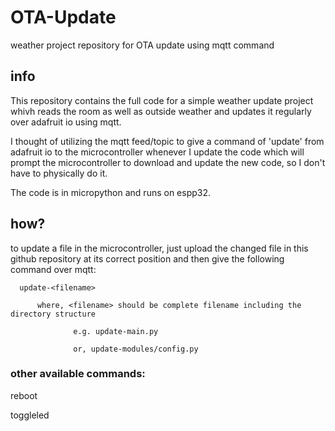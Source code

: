 # OTA-Update
weather project repository for OTA update using mqtt command

## info
This repository contains the full code for a simple weather update project whivh reads the room as well as outside weather and updates it regularly over adafruit io using mqtt.  

I thought of utilizing the mqtt feed/topic to give a command of 'update' from adafruit io to the microcontroller whenever I update the code which will prompt the microcontroller to download and update the new code, so I don't have to physically do it.  

The code is in micropython and runs on espp32.

## how?
to update a file in the microcontroller, just upload the changed file in this github repository at its correct position and then give the following command over mqtt:  

      update-<filename>  
      
          where, <filename> should be complete filename including the directory structure   
          
                  e.g. update-main.py  
                  
                  or, update-modules/config.py

### other available commands:
reboot

toggleled
